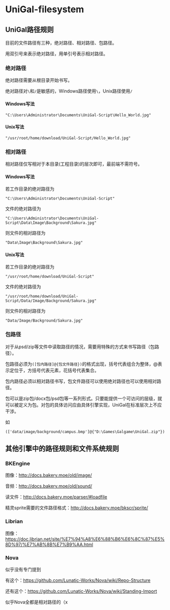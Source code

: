 # UniGal-filesystem


## UniGal路径规则

目前的文件路径有三种，绝对路径、相对路径、包路径。

用双引号来表示绝对路径，用单引号表示相对路径。

### 绝对路径

绝对路径需要从根目录开始书写。

绝对路径对```\```和```/```是敏感的，Windows路径使用```\```，Unix路径使用```/```

#### Windows写法

```
"C:\Users\Administrator\Documents\UniGal-Script\Hello_World.jpg"
```

#### Unix写法

```
"/usr/root/home/download/UniGal-Script/Hello_World.jpg"
```

### 相对路径

相对路径仅写相对于本目录(工程目录)的层次即可，最前端不需符号。

#### Windows写法

若工作目录的绝对路径为

```
"C:\Users\Administrator\Documents\UniGal-Script"
```

文件的绝对路径为

```
"C:\Users\Administrator\Documents\UniGal-Script\Data\Image\Background\Sakura.jpg"
```

则文件的相对路径为

```
"Data\Image\Background\Sakura.jpg"
```

#### Unix写法

若工作目录的绝对路径为

```
"/usr/root/home/download/UniGal-Script"
```

文件的绝对路径为

```
"/usr/root/home/download/UniGal-Script/Data/Image/Background/Sakura.jpg"
```

则文件的相对路径为

```
"Data/Image/Background/Sakura.jpg"
```

### 包路径

对于从psd/zip等文件中读取路径的情况，需要用特殊的方式来书写路径（包路径）。

包路径必须为```([包内路径]@{包文件路径})```的格式出现，括号代表组合为整体，@表示定位于，方括号代表元素，花括号代表集合。

包内路径必须以相对路径书写，包文件路径可以使用绝对路径也可以使用相对路径。

包可以是zip包/docx包/psd包等一系列形式。只要能提供一个可访问的层级，就可以被定义为包。对包的具体访问应由具体引擎实现，UniGal在标准层次上不应干涉。

如

```
(['data/image/background/campus.bmp']@{"D:\Games\Galgame\UniGal.zip"})
```

## 其他引擎中的路径规则和文件系统规则

### BKEngine

图像：http://docs.bakery.moe/old/image/

音频：http://docs.bakery.moe/old/sound/

读文件：http://docs.bakery.moe/parser/#loadfile

精灵sprite需要的文件路径格式：http://docs.bakery.moe/bkscr/sprite/

### Librian

图像：https://doc.librian.net/site/%E7%94%A8%E6%88%B6%E6%8C%87%E5%8D%97/%E7%AB%8B%E7%B9%AA.html

### Nova

似乎没有专门提到

有这个：https://github.com/Lunatic-Works/Nova/wiki/Repo-Structure

还有这个：https://github.com/Lunatic-Works/Nova/wiki/Standing-Import

似乎Nova全都是相对路径的（x